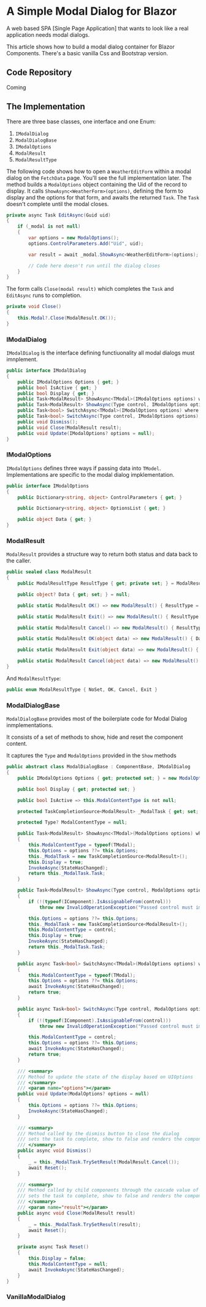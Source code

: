 # A Simple Modal Dialog for Blazor

A web based SPA [Single Page Application] that wants to look like a real application needs modal dialogs.

This article shows how to build a modal dialog container for Blazor Components.  There's a basic vanilla Css and Bootstrap version.

## Code Repository

Coming

## The Implementation

There are three base classes, one interface and one Enum:

1. `IModalDialog`
2. `ModalDialogBase`
3. `IModalOptions`
4. `ModalResult`
5. `ModalResultType`

The following code shows how to open a `WeatherEditForm` within a modal dialog on the `FetchData` page.  You'll see the full implementation later.  The method builds a `ModalOptions` object containing the Uid of the record to display.  It  calls `ShowAsync<WeatherForm>(options)`, defining the form to display and the options for that form, and awaits the returned `Task`.  The `Task` doesn't complete until the modal closes.

```csharp
private async Task EditAsync(Guid uid)
{
    if (_modal is not null)
    {
        var options = new ModalOptions();
        options.ControlParameters.Add("Uid", uid);

        var result = await _modal.ShowAsync<WeatherEditForm>(options);

        // Code here doesn't run until the dialog closes
    }
}
```

The form calls `Close(modal result)` which completes the `Task` and `EditAsync` runs to completion.

```csharp
private void Close()
{
    this.Modal?.Close(ModalResult.OK());
}
```

### IModalDialog

`IModalDialog` is the interface defining functiuonality all modal dialogs must imnplement.

```csharp
public interface IModalDialog
{
    public IModalOptions Options { get; }
    public bool IsActive { get; }
    public bool Display { get; }
    public Task<ModalResult> ShowAsync<TModal>(IModalOptions options) where TModal : IComponent;
    public Task<ModalResult> ShowAsync(Type control, IModalOptions options);
    public Task<bool> SwitchAsync<TModal>(IModalOptions options) where TModal : IComponent;
    public Task<bool> SwitchAsync(Type control, IModalOptions options);
    public void Dismiss();
    public void Close(ModalResult result);
    public void Update(IModalOptions? options = null);
}
```

### IModalOptions

`IModalOptions` defines three ways if passing data into `TModel`.  Implementations are specific to the modal dialog impklementation.

```csharp
public interface IModalOptions 
{
    public Dictionary<string, object> ControlParameters { get; }

    public Dictionary<string, object> OptionsList { get; }

    public object Data { get; }
}
```

### ModalResult

`ModalResult` provides a structure way to return both status and data back to the caller.

```csharp
public sealed class ModalResult
{
    public ModalResultType ResultType { get; private set; } = ModalResultType.NoSet;

    public object? Data { get; set; } = null;

    public static ModalResult OK() => new ModalResult() { ResultType = ModalResultType.OK };

    public static ModalResult Exit() => new ModalResult() { ResultType = ModalResultType.Exit };

    public static ModalResult Cancel() => new ModalResult() { ResultType = ModalResultType.Cancel };

    public static ModalResult OK(object data) => new ModalResult() { Data = data, ResultType = ModalResultType.OK };

    public static ModalResult Exit(object data) => new ModalResult() { Data = data, ResultType = ModalResultType.Exit };

    public static ModalResult Cancel(object data) => new ModalResult() { Data = data, ResultType = ModalResultType.Cancel };
}
```

And `ModalResultType`:

```csharp
public enum ModalResultType { NoSet, OK, Cancel, Exit }
```

### ModalDialogBase

`ModalDialogBase` provides most of the boilerplate code for Modal Dialog inmplementations.

It consists of a set of methods to show, hide and reset the component content.

It captures the `Type` and `ModalOptions` provided in the `Show` methods

```csharp
public abstract class ModalDialogBase : ComponentBase, IModalDialog
{
    public IModalOptions Options { get; protected set; } = new ModalOptions();

    public bool Display { get; protected set; }

    public bool IsActive => this.ModalContentType is not null;

    protected TaskCompletionSource<ModalResult> _ModalTask { get; set; } = new TaskCompletionSource<ModalResult>();

    protected Type? ModalContentType = null;

    public Task<ModalResult> ShowAsync<TModal>(ModalOptions options) where TModal : IComponent
    {
        this.ModalContentType = typeof(TModal);
        this.Options = options ??= this.Options;
        this._ModalTask = new TaskCompletionSource<ModalResult>();
        this.Display = true;
        InvokeAsync(StateHasChanged);
        return this._ModalTask.Task;
    }

    public Task<ModalResult> ShowAsync(Type control, ModalOptions options)
    {
        if (!(typeof(IComponent).IsAssignableFrom(control)))
            throw new InvalidOperationException("Passed control must implement IComponent");

        this.Options = options ??= this.Options;
        this._ModalTask = new TaskCompletionSource<ModalResult>();
        this.ModalContentType = control;
        this.Display = true;
        InvokeAsync(StateHasChanged);
        return this._ModalTask.Task;
    }

    public async Task<bool> SwitchAsync<TModal>(ModalOptions options) where TModal : IComponent
    {
        this.ModalContentType = typeof(TModal);
        this.Options = options ??= this.Options;
        await InvokeAsync(StateHasChanged);
        return true;
    }

    public async Task<bool> SwitchAsync(Type control, ModalOptions options)
    {
        if (!(typeof(IComponent).IsAssignableFrom(control)))
            throw new InvalidOperationException("Passed control must implement IComponent");

        this.ModalContentType = control;
        this.Options = options ??= this.Options;
        await InvokeAsync(StateHasChanged);
        return true;
    }

    /// <summary>
    /// Method to update the state of the display based on UIOptions
    /// </summary>
    /// <param name="options"></param>
    public void Update(ModalOptions? options = null)
    {
        this.Options = options ??= this.Options;
        InvokeAsync(StateHasChanged);
    }

    /// <summary>
    /// Method called by the dismiss button to close the dialog
    /// sets the task to complete, show to false and renders the component (which hides it as show is false!)
    /// </summary>
    public async void Dismiss()
    {
        _ = this._ModalTask.TrySetResult(ModalResult.Cancel());
        await Reset();
    }

    /// <summary>
    /// Method called by child components through the cascade value of this component
    /// sets the task to complete, show to false and renders the component (which hides it as show is false!)
    /// </summary>
    /// <param name="result"></param>
    public async void Close(ModalResult result)
    {
        _ = this._ModalTask.TrySetResult(result);
        await Reset();
    }

    private async Task Reset()
    {
        this.Display = false;
        this.ModalContentType = null;
        await InvokeAsync(StateHasChanged);
    }
}
```


### VanillaModalDialog


```csharp
```




